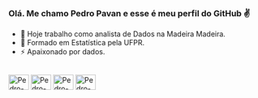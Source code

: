 ### Olá. Me chamo Pedro Pavan e esse é meu perfil do GitHub ✌

- 🔭 Hoje trabalho como analista de Dados na Madeira Madeira.
- 🌱 Formado em Estatística pela UFPR.
- ⚡ Apaixonado por dados.

<div style="display: inline_block"><br>
  <img align="center" alt="Pedro-R" height="30" width="40" src="https://cdn.jsdelivr.net/gh/devicons/devicon/icons/rstudio/rstudio-original.svg" />
  <img align="center" alt="Pedro-Py" height="30" width="40" src="https://cdn.jsdelivr.net/gh/devicons/devicon/icons/python/python-original.svg" />
  <img align="center" alt="Pedro-VSC" height="30" width="40" src="https://cdn.jsdelivr.net/gh/devicons/devicon/icons/visualstudio/visualstudio-plain.svg" />
  <img align="center" alt="Pedro-MySQL" height="30" width="40" src="https://cdn.jsdelivr.net/gh/devicons/devicon/icons/mysql/mysql-original-wordmark.svg" />
          
  
</div>
